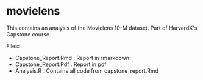 # movielens
This contains an analysis of the Movielens 10-M dataset. Part of HarvardX's Capstone course.

Files:
* Capstone_Report.Rmd : Report in rmarkdown
* Capstone_Report.Pdf : Report in pdf
* Analysis.R : Contains all code from capstone_report.Rmd


